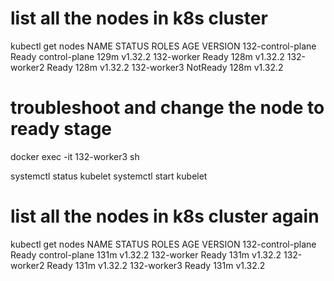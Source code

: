 # list all the nodes in k8s cluster
kubectl get nodes
NAME                STATUS     ROLES           AGE    VERSION
132-control-plane   Ready      control-plane   129m   v1.32.2
132-worker          Ready      <none>          128m   v1.32.2
132-worker2         Ready      <none>          128m   v1.32.2
132-worker3         NotReady   <none>          128m   v1.32.2

# troubleshoot and change the node to ready stage
docker exec -it 132-worker3 sh

systemctl status kubelet
systemctl start kubelet

# list all the nodes in k8s cluster again
kubectl get nodes
NAME                STATUS   ROLES           AGE    VERSION
132-control-plane   Ready    control-plane   131m   v1.32.2
132-worker          Ready    <none>          131m   v1.32.2
132-worker2         Ready    <none>          131m   v1.32.2
132-worker3         Ready    <none>          131m   v1.32.2